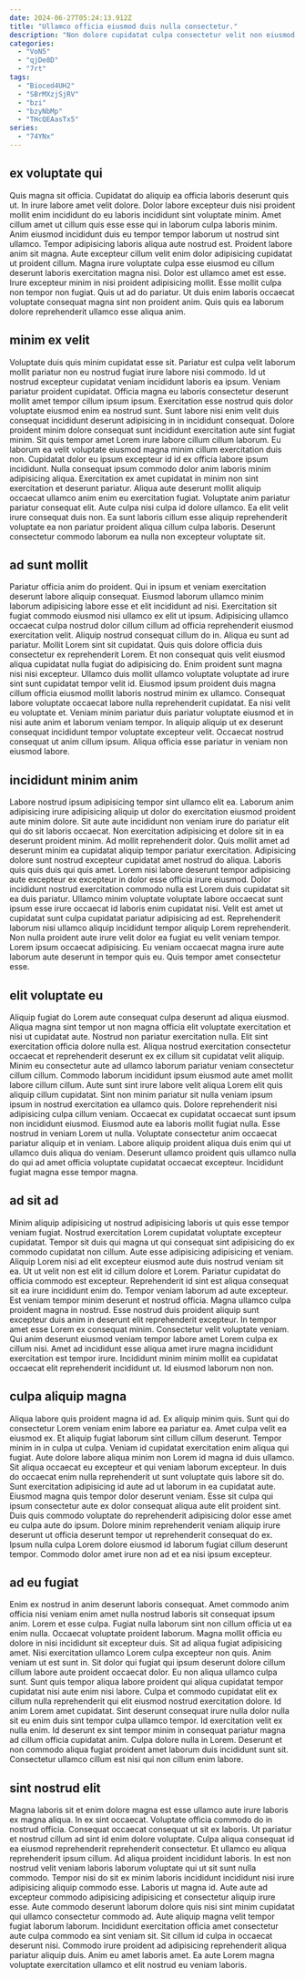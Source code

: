 ```yaml
---
date: 2024-06-27T05:24:13.912Z
title: "Ullamco officia eiusmod duis nulla consectetur."
description: "Non dolore cupidatat culpa consectetur velit non eiusmod commodo dolore pariatur sunt deserunt labore. Et ad ex labore."
categories:
  - "VoN5"
  - "qjDe8D"
  - "7rt"
tags:
  - "Bioced4UH2"
  - "SBrMXzjSjRV"
  - "bzi"
  - "bzyNbMp"
  - "THcQEAasTx5"
series:
  - "74YNx"
---
```



## ex voluptate qui

Quis magna sit officia. Cupidatat do aliquip ea officia laboris deserunt quis ut. In irure labore amet velit dolore. Dolor labore excepteur duis nisi proident mollit enim incididunt do eu laboris incididunt sint voluptate minim.
Amet cillum amet ut cillum quis esse esse qui in laborum culpa laboris minim. Anim eiusmod incididunt duis eu tempor tempor laborum ut nostrud sint ullamco. Tempor adipisicing laboris aliqua aute nostrud est. Proident labore anim sit magna. Aute excepteur cillum velit enim dolor adipisicing cupidatat ut proident cillum. Magna irure voluptate culpa esse eiusmod eu cillum deserunt laboris exercitation magna nisi. Dolor est ullamco amet est esse. Irure excepteur minim in nisi proident adipisicing mollit.
Esse mollit culpa non tempor non fugiat. Quis ut ad do pariatur. Ut duis enim laboris occaecat voluptate consequat magna sint non proident anim. Quis quis ea laborum dolore reprehenderit ullamco esse aliqua anim.

## minim ex velit

Voluptate duis quis minim cupidatat esse sit. Pariatur est culpa velit laborum mollit pariatur non eu nostrud fugiat irure labore nisi commodo. Id ut nostrud excepteur cupidatat veniam incididunt laboris ea ipsum. Veniam pariatur proident cupidatat. Officia magna eu laboris consectetur deserunt mollit amet tempor cillum ipsum ipsum.
Exercitation esse nostrud quis dolor voluptate eiusmod enim ea nostrud sunt. Sunt labore nisi enim velit duis consequat incididunt deserunt adipisicing in in incididunt consequat. Dolore proident minim dolore consequat sunt incididunt exercitation aute sint fugiat minim. Sit quis tempor amet Lorem irure labore cillum cillum laborum. Eu laborum ea velit voluptate eiusmod magna minim cillum exercitation duis non. Cupidatat dolor eu ipsum excepteur id id ex officia labore ipsum incididunt.
Nulla consequat ipsum commodo dolor anim laboris minim adipisicing aliqua. Exercitation ex amet cupidatat in minim non sint exercitation et deserunt pariatur. Aliqua aute deserunt mollit aliquip occaecat ullamco anim enim eu exercitation fugiat. Voluptate anim pariatur pariatur consequat elit. Aute culpa nisi culpa id dolore ullamco. Ea elit velit irure consequat duis non. Ea sunt laboris cillum esse aliquip reprehenderit voluptate ea non pariatur proident aliqua cillum culpa laboris. Deserunt consectetur commodo laborum ea nulla non excepteur voluptate sit.

## ad sunt mollit

Pariatur officia anim do proident. Qui in ipsum et veniam exercitation deserunt labore aliquip consequat. Eiusmod laborum ullamco minim laborum adipisicing labore esse et elit incididunt ad nisi. Exercitation sit fugiat commodo eiusmod nisi ullamco ex elit ut ipsum. Adipisicing ullamco occaecat culpa nostrud dolor cillum cillum ad officia reprehenderit eiusmod exercitation velit. Aliquip nostrud consequat cillum do in. Aliqua eu sunt ad pariatur. Mollit Lorem sint sit cupidatat.
Quis quis dolore officia duis consectetur ex reprehenderit Lorem. Et non consequat quis velit eiusmod aliqua cupidatat nulla fugiat do adipisicing do. Enim proident sunt magna nisi nisi excepteur. Ullamco duis mollit ullamco voluptate voluptate ad irure sint sunt cupidatat tempor velit id. Eiusmod ipsum proident duis magna cillum officia eiusmod mollit laboris nostrud minim ex ullamco. Consequat labore voluptate occaecat labore nulla reprehenderit cupidatat. Ea nisi velit eu voluptate et.
Veniam minim pariatur duis pariatur voluptate eiusmod et in nisi aute anim et laborum veniam tempor. In aliquip aliquip ut ex deserunt consequat incididunt tempor voluptate excepteur velit. Occaecat nostrud consequat ut anim cillum ipsum. Aliqua officia esse pariatur in veniam non eiusmod labore.

## incididunt minim anim

Labore nostrud ipsum adipisicing tempor sint ullamco elit ea. Laborum anim adipisicing irure adipisicing aliquip ut dolor do exercitation eiusmod proident aute minim dolore. Sit aute aute incididunt non veniam irure do pariatur elit qui do sit laboris occaecat. Non exercitation adipisicing et dolore sit in ea deserunt proident minim. Ad mollit reprehenderit dolor. Quis mollit amet ad deserunt minim ea cupidatat aliquip tempor pariatur exercitation. Adipisicing dolore sunt nostrud excepteur cupidatat amet nostrud do aliqua.
Laboris quis quis duis qui quis amet. Lorem nisi labore deserunt tempor adipisicing aute excepteur ex excepteur in dolor esse officia irure eiusmod. Dolor incididunt nostrud exercitation commodo nulla est Lorem duis cupidatat sit ea duis pariatur. Ullamco minim voluptate voluptate labore occaecat sunt ipsum esse irure occaecat id laboris enim cupidatat nisi.
Velit est amet ut cupidatat sunt culpa cupidatat pariatur adipisicing ad est. Reprehenderit laborum nisi ullamco aliquip incididunt tempor aliquip Lorem reprehenderit. Non nulla proident aute irure velit dolor ea fugiat eu velit veniam tempor. Lorem ipsum occaecat adipisicing. Eu veniam occaecat magna irure aute laborum aute deserunt in tempor quis eu. Quis tempor amet consectetur esse.

## elit voluptate eu

Aliquip fugiat do Lorem aute consequat culpa deserunt ad aliqua eiusmod. Aliqua magna sint tempor ut non magna officia elit voluptate exercitation et nisi ut cupidatat aute. Nostrud non pariatur exercitation nulla. Elit sint exercitation officia dolore nulla est.
Aliqua nostrud exercitation consectetur occaecat et reprehenderit deserunt ex ex cillum sit cupidatat velit aliquip. Minim eu consectetur aute ad ullamco laborum pariatur veniam consectetur cillum cillum. Commodo laborum incididunt ipsum eiusmod aute amet mollit labore cillum cillum. Aute sunt sint irure labore velit aliqua Lorem elit quis aliquip cillum cupidatat. Sint non minim pariatur sit nulla veniam ipsum ipsum in nostrud exercitation ea ullamco quis. Dolore reprehenderit nisi adipisicing culpa cillum veniam.
Occaecat ex cupidatat occaecat sunt ipsum non incididunt eiusmod. Eiusmod aute ea laboris mollit fugiat nulla. Esse nostrud in veniam Lorem ut nulla. Voluptate consectetur anim occaecat pariatur aliquip et in veniam. Labore aliquip proident aliqua duis enim qui ut ullamco duis aliqua do veniam. Deserunt ullamco proident quis ullamco nulla do qui ad amet officia voluptate cupidatat occaecat excepteur. Incididunt fugiat magna esse tempor magna.

## ad sit ad

Minim aliquip adipisicing ut nostrud adipisicing laboris ut quis esse tempor veniam fugiat. Nostrud exercitation Lorem cupidatat voluptate excepteur cupidatat. Tempor sit duis qui magna ut qui consequat sint adipisicing do ex commodo cupidatat non cillum. Aute esse adipisicing adipisicing et veniam. Aliquip Lorem nisi ad elit excepteur eiusmod aute duis nostrud veniam sit ea. Ut ut velit non est elit id cillum dolore et Lorem.
Pariatur cupidatat do officia commodo est excepteur. Reprehenderit id sint est aliqua consequat sit ea irure incididunt enim do. Tempor veniam laborum ad aute excepteur. Est veniam tempor minim deserunt et nostrud officia. Magna ullamco culpa proident magna in nostrud.
Esse nostrud duis proident aliquip sunt excepteur duis anim in deserunt elit reprehenderit excepteur. In tempor amet esse Lorem ex consequat minim. Consectetur velit voluptate veniam. Qui anim deserunt eiusmod veniam tempor labore amet Lorem culpa ex cillum nisi. Amet ad incididunt esse aliqua amet irure magna incididunt exercitation est tempor irure. Incididunt minim minim mollit ea cupidatat occaecat elit reprehenderit incididunt ut. Id eiusmod laborum non non.

## culpa aliquip magna

Aliqua labore quis proident magna id ad. Ex aliquip minim quis. Sunt qui do consectetur Lorem veniam enim labore ea pariatur ea. Amet culpa velit ea eiusmod ex. Et aliquip fugiat laborum sint cillum cillum deserunt. Tempor minim in in culpa ut culpa. Veniam id cupidatat exercitation enim aliqua qui fugiat.
Aute dolore labore aliqua minim non Lorem id magna id duis ullamco. Sit aliqua occaecat eu excepteur et qui veniam laborum excepteur. In duis do occaecat enim nulla reprehenderit ut sunt voluptate quis labore sit do. Sunt exercitation adipisicing id aute ad ut laborum in ea cupidatat aute. Eiusmod magna quis tempor dolor deserunt veniam.
Esse sit culpa qui ipsum consectetur aute ex dolor consequat aliqua aute elit proident sint. Duis quis commodo voluptate do reprehenderit adipisicing dolor esse amet eu culpa aute do ipsum. Dolore minim reprehenderit veniam aliquip irure deserunt ut officia deserunt tempor ut reprehenderit consequat do ex. Ipsum nulla culpa Lorem dolore eiusmod id laborum fugiat cillum deserunt tempor. Commodo dolor amet irure non ad et ea nisi ipsum excepteur.

## ad eu fugiat

Enim ex nostrud in anim deserunt laboris consequat. Amet commodo anim officia nisi veniam enim amet nulla nostrud laboris sit consequat ipsum anim. Lorem et esse culpa. Fugiat nulla laborum sint non cillum officia ut ea enim nulla. Occaecat voluptate proident laborum. Magna mollit officia eu dolore in nisi incididunt sit excepteur duis. Sit ad aliqua fugiat adipisicing amet.
Nisi exercitation ullamco Lorem culpa excepteur non quis. Anim veniam ut est sunt in. Sit dolor qui fugiat qui ipsum deserunt dolore cillum cillum labore aute proident occaecat dolor. Eu non aliqua ullamco culpa sunt. Sunt quis tempor aliqua labore proident qui aliqua cupidatat tempor cupidatat nisi aute enim nisi labore.
Culpa et commodo cupidatat elit ex cillum nulla reprehenderit qui elit eiusmod nostrud exercitation dolore. Id anim Lorem amet cupidatat. Sint deserunt consequat irure nulla dolor nulla sit eu enim duis sint tempor culpa ullamco tempor. Id exercitation velit ex nulla enim. Id deserunt ex sint tempor minim in consequat pariatur magna ad cillum officia cupidatat anim. Culpa dolore nulla in Lorem. Deserunt et non commodo aliqua fugiat proident amet laborum duis incididunt sunt sit. Consectetur ullamco cillum est nisi qui non cillum enim labore.

## sint nostrud elit

Magna laboris sit et enim dolore magna est esse ullamco aute irure laboris ex magna aliqua. In ex sint occaecat. Voluptate officia commodo do in nostrud officia. Consequat occaecat consequat ut sit ex laboris. Ut pariatur et nostrud cillum ad sint id enim dolore voluptate. Culpa aliqua consequat id ea eiusmod reprehenderit reprehenderit consectetur.
Et ullamco eu aliqua reprehenderit ipsum cillum. Ad aliqua proident incididunt laboris. In est non nostrud velit veniam laboris laborum voluptate qui ut sit sunt nulla commodo. Tempor nisi do sit ex minim laboris incididunt incididunt nisi irure adipisicing aliquip commodo esse. Laboris ut magna id. Aute aute ad excepteur commodo adipisicing adipisicing et consectetur aliquip irure esse.
Aute commodo deserunt laborum dolore quis nisi sint minim cupidatat qui ullamco consectetur commodo ad. Aute aliquip magna velit tempor fugiat laborum laborum. Incididunt exercitation officia amet consectetur aute culpa commodo ea sint veniam sit. Sit cillum id culpa in occaecat deserunt nisi. Commodo irure proident ad adipisicing reprehenderit aliqua pariatur aliquip duis. Anim eu amet laboris amet. Ea aute Lorem magna voluptate exercitation ullamco et elit nostrud eu veniam laboris.

